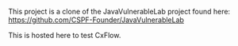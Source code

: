 This project is a clone of the JavaVulnerableLab project found here:
https://github.com/CSPF-Founder/JavaVulnerableLab

This is hosted here to test CxFlow.

